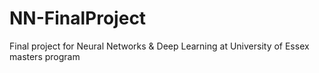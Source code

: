 # NN-FinalProject

Final project for Neural Networks & Deep Learning at University of Essex masters program

